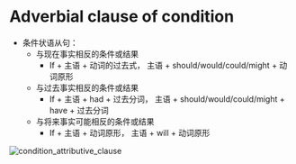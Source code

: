 # Adverbial clause of condition

- 条件状语从句：
  - 与现在事实相反的条件或结果
    - If + 主语 + 动词的过去式， 主语 + should/would/could/might + 动词原形
  - 与过去事实相反的条件或结果
    - If + 主语 + had + 过去分词， 主语 + should/would/could/might + have + 过去分词
  - 与将来事实可能相反的条件或结果
    - If + 主语 + 动词原形， 主语 + will + 动词原形

![condition_attributive_clause](/images/condition_attributive_clause.gif)